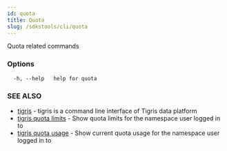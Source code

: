 ```yaml
---
id: quota
title: Quota
slug: /sdkstools/cli/quota
---
```


Quota related commands

### Options

```
  -h, --help   help for quota
```

### SEE ALSO

- [tigris](tigris.md) - tigris is a command line interface of Tigris data platform
- [tigris quota limits](tigris_quota_limits.md) - Show quota limits for the namespace user logged in to
- [tigris quota usage](tigris_quota_usage.md) - Show current quota usage for the namespace user logged in to
